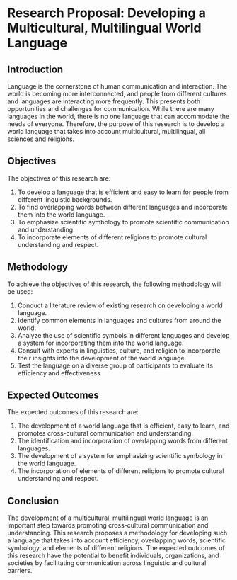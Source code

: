 # Research Proposal: Developing a Multicultural, Multilingual World Language

## Introduction

Language is the cornerstone of human communication and interaction. The world is becoming more interconnected, and people from different cultures and languages are interacting more frequently. This presents both opportunities and challenges for communication. While there are many languages in the world, there is no one language that can accommodate the needs of everyone. Therefore, the purpose of this research is to develop a world language that takes into account multicultural, multilingual, all sciences and religions.

## Objectives

The objectives of this research are:

1. To develop a language that is efficient and easy to learn for people from different linguistic backgrounds.
2. To find overlapping words between different languages and incorporate them into the world language.
3. To emphasize scientific symbology to promote scientific communication and understanding.
4. To incorporate elements of different religions to promote cultural understanding and respect.

## Methodology

To achieve the objectives of this research, the following methodology will be used:

1. Conduct a literature review of existing research on developing a world language.
2. Identify common elements in languages and cultures from around the world.
3. Analyze the use of scientific symbols in different languages and develop a system for incorporating them into the world language.
4. Consult with experts in linguistics, culture, and religion to incorporate their insights into the development of the world language.
5. Test the language on a diverse group of participants to evaluate its efficiency and effectiveness.

## Expected Outcomes

The expected outcomes of this research are:

1. The development of a world language that is efficient, easy to learn, and promotes cross-cultural communication and understanding.
2. The identification and incorporation of overlapping words from different languages.
3. The development of a system for emphasizing scientific symbology in the world language.
4. The incorporation of elements of different religions to promote cultural understanding and respect.

## Conclusion

The development of a multicultural, multilingual world language is an important step towards promoting cross-cultural communication and understanding. This research proposes a methodology for developing such a language that takes into account efficiency, overlapping words, scientific symbology, and elements of different religions. The expected outcomes of this research have the potential to benefit individuals, organizations, and societies by facilitating communication across linguistic and cultural barriers.

